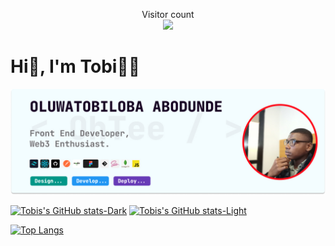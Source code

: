 <p align="center"> 
  Visitor count<br>
  <img src="https://profile-counter.glitch.me/OhTobiloba/count.svg" />
</p>

# Hi👋, I'm Tobi👨‍💻

![My Banner](./Github-banner.jpg)

[![Tobis's GitHub stats-Dark](https://github-readme-stats.vercel.app/api?username=OhTobiloba&show_icons=true&theme=dark#gh-dark-mode-only)](https://github.com/OhTobiloba/github-readme-stats#gh-dark-mode-only)
[![Tobis's GitHub stats-Light](https://github-readme-stats.vercel.app/api?username=OhTobiloba&show_icons=true&theme=default#gh-light-mode-only)](https://github.com/OhTobiloba/github-readme-stats#gh-light-mode-only)

<!--[![Top Langs](https://github-readme-stats.vercel.app/api/top-langs/?username=OhTobiloba)](https://github.com/OhTobiloba/github-readme-stats)-->
[![Top Langs](https://github-readme-stats.vercel.app/api/top-langs/?username=OhTobiloba&layout=donut)](https://github.com/OhTobiloba/github-readme-stats)


<!--
**OhTobiloba/OhTobiloba** is a ✨ _special_ ✨ repository because its `README.md` (this file) appears on your GitHub profile.

Here are some ideas to get you started:

- 🔭 I’m currently working on ...
- 🌱 I’m currently learning ...
- 👯 I’m looking to collaborate on ...
- 🤔 I’m looking for help with ...
- 💬 Ask me about ...
- 📫 How to reach me: ...
- 😄 Pronouns: ...
- ⚡ Fun fact: ...
-->
